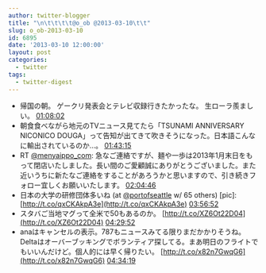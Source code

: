 ```yaml
---
author: twitter-blogger
title: "\n\t\t\t\t@o_ob @2013-03-10\t\t"
slug: o_ob-2013-03-10
id: 6895
date: '2013-03-10 12:00:00'
layout: post
categories:
  - twitter
tags:
  - twitter-digest
---
```


*   帰国の朝。 ゲークリ発表会とテレビ収録行きたかったな。 生ローラ羨ましい。 [01:08:02](http://twitter.com/o_ob/statuses/310421728260157440)
*   朝食食べながら地元のTVニュース見てたら「TSUNAMI ANNIVERSARY NICONICO DOUGA」って告知が出てきて吹きそうになった。日本語こんなに輸出されているのか…。 [01:43:15](http://twitter.com/o_ob/statuses/310430591319429120)
*   RT [@menyaippo_com](http://twitter.com/menyaippo_com): 急なご連絡ですが、麺や一歩は2013年1月末日をもって閉店いたしました。長い間のご愛顧誠にありがとうございました。また近いうちに新たなご連絡をすることがあろうかと思いますので、引き続きフォロー宜しくお願いいたします。 [02:04:46](http://twitter.com/o_ob/statuses/310436006522404864)
*   日本の大学の研修団体多いね (at [@portofseattle](http://twitter.com/portofseattle) w/ 65 others) [pic]: [http://t.co/qxCKAkpA3e](http://t.co/qxCKAkpA3e) [03:56:52](http://twitter.com/o_ob/statuses/310464220284207104)
*   スタバご当地マグって全米で50もあるのか。 [http://t.co/XZ6Ot22D04](http://t.co/XZ6Ot22D04) [04:29:52](http://twitter.com/o_ob/statuses/310472521336102912)
*   anaはキャンセルの表示。787もニュースみてる限りまだかかりそうね。 Deltaはオーバーブッキングでボランティア探してる。まあ明日のフライトでもいいんだけど。個人的には早く帰りたい。 [http://t.co/x82n7GwqG6](http://t.co/x82n7GwqG6) [04:34:19](http://twitter.com/o_ob/statuses/310473642498748418)
